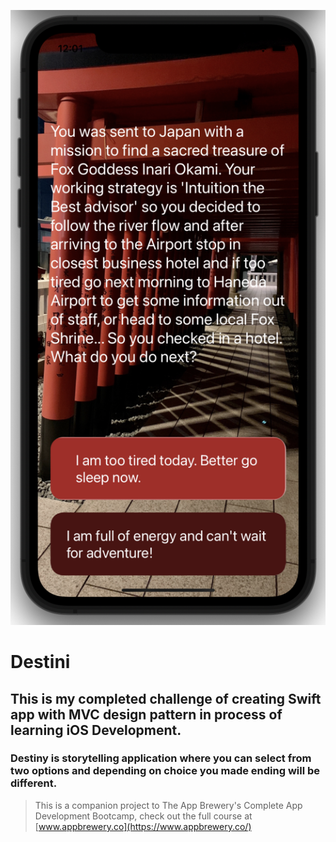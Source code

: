 
![Destiny App Banner](../Destini/My_Destiny.png)

#  Destini

## This is my completed challenge of creating Swift app with MVC design pattern in process of learning iOS Development.

### Destiny is storytelling application where you can select from two options and depending on choice you made ending will be different.



>This is a companion project to The App Brewery's Complete App Development Bootcamp, check out the full course at [www.appbrewery.co](https://www.appbrewery.co/)

